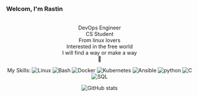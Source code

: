 ### Welcom, I'm Rastin

<div align="center">
  <p align="center">

   <br/> DevOps Engineer 
   <br/> CS Student
   <br/> From linux lovers
   <br/> Interested in the free world
   <br/> I will find a way or make a way
   <br/> 🐊
  </p>

My Skills:
![Linux](https://img.shields.io/badge/-linux-000?&logo=linux)
![Bash](https://camo.githubusercontent.com/96300e9237905259adf7e2c48c87089a0940bda262aa009c85f9581f94c48c2b/68747470733a2f2f696d672e736869656c64732e696f2f62616467652f2d426173682d3030303f266c6f676f3d474e5525323042617368)
![Docker](https://img.shields.io/badge/-Docker-000?&logo=Docker)
![Kubernetes](https://img.shields.io/badge/-Kubernetes-000?&logo=Kubernetes)
![Ansible](https://img.shields.io/badge/-Ansible-000?&logo=Ansible)
![python](https://img.shields.io/badge/-python-000?&logo=python)
![C](https://img.shields.io/badge/-C-000?&logo=c)
![SQL](https://img.shields.io/badge/-SQL-000?&logo=mariadb)

![GitHub stats](https://github-readme-stats.vercel.app/api?username=rastinsenobari&show_icons=true&theme=cobalt)
</div>
